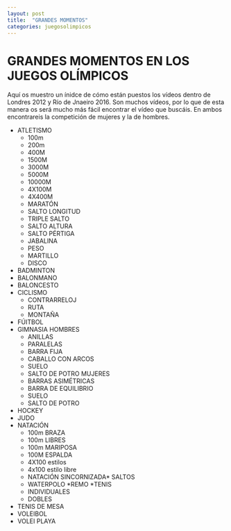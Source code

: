 ```yaml
---
layout: post
title:  "GRANDES MOMENTOS"
categories: juegosolimpicos
---
```


# GRANDES MOMENTOS EN LOS JUEGOS OLÍMPICOS

Aquí os muestro un ínidce de cómo están puestos los vídeos dentro de Londres 2012 y Río de Jnaeiro 2016. Son muchos vídeos, por lo que de esta manera os será mucho más fácil encontrar el vídeo que buscáis. En ambos encontrareis la competición de mujeres y la de hombres.

* ATLETISMO
  * 100m
  * 200m
  * 400M
  * 1500M
  * 3000M
  * 5000M
  * 10000M
  * 4X100M
  * 4X400M
  * MARATÓN
  * SALTO LONGITUD
  * TRIPLE SALTO
  * SALTO ALTURA
  * SALTO PÉRTIGA
  * JABALINA
  * PESO
  * MARTILLO 
  * DISCO
* BADMINTON
* BALONMANO
* BALONCESTO
* CICLISMO
  * CONTRARRELOJ
  * RUTA
  * MONTAÑA
* FÚITBOL
* GIMNASIA
  HOMBRES
  * ANILLAS
  * PARALELAS
  * BARRA FIJA
  * CABALLO CON ARCOS
  * SUELO
  * SALTO DE POTRO
  MUJERES
  * BARRAS ASIMÉTRICAS
  * BARRA DE EQUILIBRIO
  * SUELO
  * SALTO DE POTRO
* HOCKEY
* JUDO
* NATACIÓN
  * 100m BRAZA
  * 100m LIBRES
  * 100m MARIPOSA
  * 100M ESPALDA
  * 4X100 estilos
  * 4x100 estilo libre
  * NATACIÓN SINCORNIZADA* SALTOS
  * WATERPOLO
*REMO
*TENIS
  * INDIVIDUALES
  * DOBLES
* TENIS DE MESA
* VOLEIBOL
* VOLEI PLAYA

